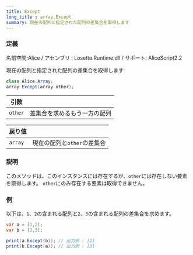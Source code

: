 ```yaml
---
title: Except
long_title : array.Except
summary: 現在の配列と指定された配列の差集合を取得します
---
```

### 定義
名前空間:Alice / アセンブリ : Losetta.Runtime.dll / サポート: AliceScript2.2

現在の配列と指定された配列の差集合を取得します

```cs title="AliceScript"
class Alice.Array;
array Except(array other);
```

|引数| |
|-|-|
|`other`|差集合を求めるもう一方の配列|

|戻り値| |
|-|-|
|`array`|現在の配列と`other`の差集合|

### 説明
このメソッドは、このインスタンスには存在するが、`other`には存在しない要素を取得します。
`other`にのみ存在する要素は取得できません。

### 例
以下は、`1`、`2`の含まれる配列と`2`、`3`の含まれる配列の差集合を求めます。

```cs title="AliceScript"
var a = [1,2];
var b = [2,3];

print(a.Except(b)); // 出力例 : [1]
print(b.Except(a)); // 出力例 : [3]
```